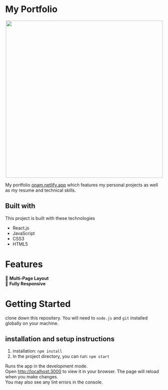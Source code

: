 # My Portfolio 
<p align="center">
<img  src="https://user-images.githubusercontent.com/106578262/185910034-53d60486-3fb8-4ba4-bfc4-5c542b06cfe9.png" width="500px">
</p>

My portfolio [onam.netlify.app](https://onam.netlify.app/) which features my personal projects as well as my resume and technical skills.

## Built with
This project is built with these technologies 
- React.js
- JavaScript
- CSS3
- HTML5

# Features 
 📖  **Multi-Page Layout** \
 📱  **Fully Responsive**



# Getting Started 
clone down this repositery. You will need to `node.js` and `git` installed globally on your machine.


## installation and setup instructions
1. installation: `npm install`
2. In the project directory, you can run: `npm start`

Runs the app in the development mode.\
Open [http://localhost:3000](http://localhost:3000) to view it in your browser.
The page will reload when you make changes.\
You may also see any lint errors in the console.



